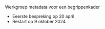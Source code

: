 Werkgroep metadata voor een begrippenkader

- Eeerste bespreking op 20 april
- Restart op 9 oktober 2024.
